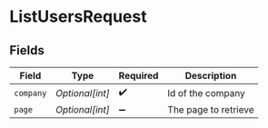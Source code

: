 # ListUsersRequest


## Fields

| Field                | Type                 | Required             | Description          |
| -------------------- | -------------------- | -------------------- | -------------------- |
| `company`            | *Optional[int]*      | :heavy_check_mark:   | Id of the company    |
| `page`               | *Optional[int]*      | :heavy_minus_sign:   | The page to retrieve |